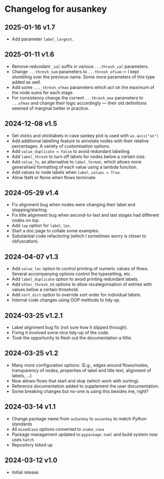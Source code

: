 # Changelog for ausankey

## 2025-01-16 v1.7

* Add parameter `label_largest`.

## 2025-01-11 v1.6

* Remove redundant `_val` suffix in various `...thresh_val` parameters.
* Change `...thresh_sum` parameters to `...thresh_ofsum` — I kept stumbling over the previous name. Some more parameters of this type added as well.
* Add some `..._thresh_ofmax` parameters which act on the maximum of the node sums for each stage.
* For consistency change the current `...thresh_max` parameters to `...ofmax` and change their logic accordingly — their old definitions seemed of marginal better in practice.


## 2024-12-08 v1.5

* Set xticks and xticklabels in case sankey plot is used with `ax.axis("on")`
* Add additional labelling feature to annotate nodes with their relative percentages. A variety of customisation options.
* Add `value_duplicate = False` to avoid redundant labelling.
* Add `label_thresh` to turn off labels for nodes below a certain size.
* Add `value_fn`, as alternative to `label_format`, which allows more generalised formatting of each value using a lambda function.
* Add values to node labels when `label_values = True`.
* Allow NaN or None when flows terminate.


## 2024-05-29 v1.4

* Fix alignment bug when nodes were changing their
  label and stopping/starting. 
* Fix title alignment bug when second-to-last and
  last stages had different nodes on top.  
* Add `top` option for `label_loc`.
* Start a doc page to collate some examples.
* Substantial code refactoring (which I sometimes
  worry is closer to obfuscation). 
 

## 2024-04-07 v1.3

* Add `value_loc` option to control printing
  of numeric values of flows. Several accompanying
  options control the typesetting, etc.
* Add `label_duplicate` option to avoid printing 
  redundant labels.
* Add `other_thresh_XX` options to allow 
  recategorisation of entries with values below a
  certain threshold.
* Add `sort_dict` option to override sort order for
  individual labels.
* Internal code changes using OOP methods to
  tidy up.


## 2024-03-25 v1.2.1

* Label alignment bug fix (not sure how it slipped through).
* Fixing it involved some nice tidy-up of the code. 
* Took the opportunity to flesh out the documentation a little.


## 2024-03-25 v1.2

* Many more configuration options. (E.g., edges around flows/nodes, transparency of nodes, properties of label and title text, alignment of labels, …)
* Now allows flows that start and stop (which work with sorting).
* Reference documentation added to supplement the user documentation.
* Some breaking changes but no-one is using this besides me, right?
 

## 2024-03-14 v1.1

* Change package name from `auSankey` to `ausankey` to match Python standards
* All `mixedCase` options converted to `snake_case`
* Package management updated to `pypackage.toml` and build system now uses `hatch`
* Repository tidied up


## 2024-03-12 v1.0

* Initial release
